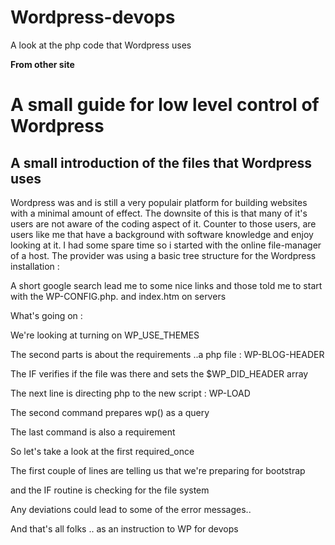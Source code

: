 # Wordpress-devops
A look at the php code that Wordpress uses

<strong>From other site </strong>

<h1>A small guide for low level control of Wordpress</h1>

<h2>A small introduction of the files that Wordpress uses</h2>

Wordpress was and is still a very populair platform for building websites with a minimal amount of effect.
The downsite of this is that many of it's users are not aware of the coding aspect of it. 
Counter to those users, are users like me that have a background with software knowledge and enjoy looking at it.
I had some spare time so i started with the online file-manager of a host.
The provider was using a basic tree structure for the Wordpress installation :

A short google search lead me to some nice links and those told me to start with the WP-CONFIG.php. and index.htm on servers

What's going on :

We're looking at turning on WP_USE_THEMES

The second parts is about the requirements ..a php file : WP-BLOG-HEADER

The IF verifies if the file was there and sets the $WP_DID_HEADER array

The next line is directing php to the new script : WP-LOAD

The second command prepares wp() as a query

The last command is also a requirement

So let's take a look at the first required_once

The first couple of lines are telling us that we're preparing for bootstrap

and the IF routine is checking for the file system

Any deviations could lead to some of the error messages..

And that's all folks .. as an instruction to WP for devops
